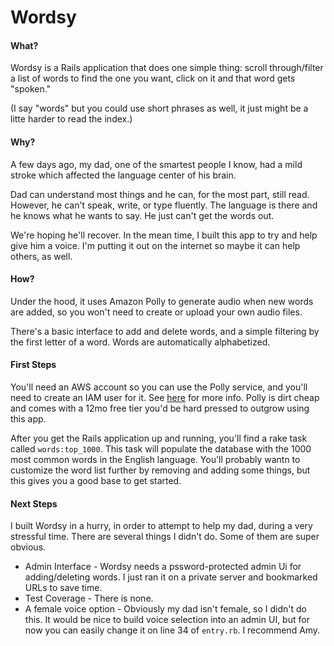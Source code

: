 Wordsy
====

#### What?

Wordsy is a Rails application that does one simple thing: scroll through/filter a list of words to find the one you want, click on it and that word gets "spoken."

(I say "words" but you could use short phrases as well, it just might be a litte harder to read the index.)

#### Why?

A few days ago, my dad, one of the smartest people I know, had a mild stroke which affected the language center of his brain. 

Dad can understand most things and he can, for the most part, still read. However, he can't speak, write, or type fluently. The language is there and he knows what he wants to say. He just can't get the words out.

We're hoping he'll recover. In the mean time, I built this app to try and help give him a voice. I'm putting it out on the internet so maybe it can help others, as well.

#### How?

Under the hood, it uses Amazon Polly to generate audio when new words are added, so you won't need to create or upload your own audio files. 

There's a basic interface to add and delete words, and a simple filtering by the first letter of a word. Words are automatically alphabetized.

#### First Steps

You'll need an AWS account so you can use the Polly service, and you'll need to create an IAM user for it. See [here](http://docs.aws.amazon.com/polly/latest/dg/getting-started.html) for more info. Polly is dirt cheap and comes with a 12mo free tier you'd be hard pressed to outgrow using this app.

After you get the Rails application up and running, you'll find a rake task called `words:top_1000`. This task will populate the database with the 1000 most common words in the English language. You'll probably wantn to customize the word list further by removing and adding some things, but this gives you a good base to get started.

#### Next Steps

I built Wordsy in a hurry, in order to attempt to help my dad, during a very stressful time. There are several things I didn't do. Some of them are super obvious.

* Admin Interface - Wordsy needs a pssword-protected admin Ui for adding/deleting words. I just ran it on a private server and bookmarked URLs to save time.
* Test Coverage - There is none.
* A female voice option - Obviously my dad isn't female, so I didn't do this. It would be nice to build voice selection into an admin UI, but for now you can easily change it on line 34 of `entry.rb`. I recommend Amy.
